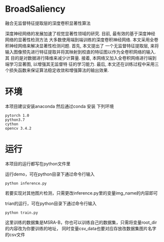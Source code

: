 # BroadSaliency
融合无监督特征提取层的深度卷积显著性算法

深度神经网络的发展加速了视觉显著性领域的研究. 目前, 最有效的基于深度神经网络的显著性检测方法 大多数使用端到端训练的深度卷积神经网络. 本文采用全卷积神经网络来解决显著性检测问题. 首先, 本文提出了 一个无监督特征提取层, 来将输入图像预先进行特征提取并将其映射到校直的特征图以作为全卷积网络的输入. 其 目的是对数据进行降维来减少计算量. 接着, 本网络又加入全卷积网络进行端到端学习显著图, 以增强其无监督特 征的学习能力. 最后, 本文还在训练过程中采用三个损失函数来保证算法稳定收敛和增强算法的输出效果.

# 环境
本项目建议安装anaconda
然后通过conda 安装 下列环境

    pytorch 1.0
    python3.7
    cython 
    opencv 3.4.2
    
# 运行
本项目的运行都写在python文件里
 
运行demo，可在python目录下通过命令行输入

    python inference.py

若要实现对其他图片检测，只需更改inference.py里的变量img_name的内容即可
  
trian的运行，可在python目录下通过命令行输入

    python train.py

这里训练的数据集是MSRA-B，你也可以训练自己的数据集，只需将变量root_dir的内容改为你要训练的地址，
同时变量csv_data也要对应存放改数据集图片名字的csv文件
